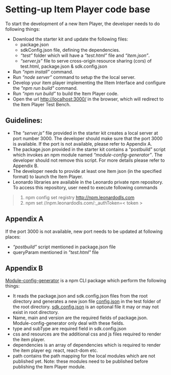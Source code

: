# Setting-up Item Player code base

To start the development of a new Item Player, the developer needs to do following things:
* Download the starter kit and update the following files:
  * package.json
  * sdkConfig.json file, defining the dependencies.
  * _“test”_ folder which will have a _“test.html”_ file and _“item.json”_.
  * _“server.js”_ file to serve cross-origin resource sharing (cors) of test.html, package.json & sdk.config.json 
* Run _“npm install”_ command.
* Run _“node server”_ command to setup the the local server.
* Develop your item player implementing the IItem Interface and configure the _"npm run build"_ command.
* Run _“npm run build”_ to build the Item Player code.
* Open the url [http://localhost:3000/](http://localhost:3000/) in the browser, which will redirect to the Item Player Test Bench.

## Guidelines:

* The _“server.js”_ file provided in the starter kit creates a local server at port number 3000. The developer should make sure that the port 3000 is available. If the port is not available, please refer to Appendix A.
* The package.json provided in the starter kit contains a “postbuild” script which invokes an npm module named _“module-config-generator”_. The developer should not remove this script. For more details please refer to Appendix B.
* The developer needs to provide at least one Item json (in the specified format) to launch the Item Player.
* Leonardo libraries are available in the Leonardo private npm repository. To access this repository, user need to execute following commands
> 1. npm config set registry http://npm.leonardodls.com
> 2. npm set //npm.leonardodls.com/:_authToken=< token >

## Appendix A

If the port 3000 is not available, new port needs to be updated at following places:
* _“postbuild”_ script mentioned in package.json file
* queryParam mentioned in _"test.html"_ file

## Appendix B

[Module-config-generator](https://github.com/jasdeep-compro/module-config-generator/blob/master/README.md) is a npm CLI package which perform the following things:
* It reads the package.json and sdk.config.json files from the root directory and generates a new json file [config.json](https://jsoneditoronline.org/?id=b56049512d9b4c96af9f233a703f5efc) in the test folder of the root directory. [sdk.config.json](https://jsoneditoronline.org/?id=64f849dd0add417494ce1eea29f68e2a) is an optional file it may or may not exist in root directory.
* Name, main and  version are the required fields of package.json. Module-config-generator only deal with these fields.
* type and subType are required field in sdk.config.json
* css and resources are the additional css and js files required to render the item player.
* dependencies is an array of dependencies which is required to render the item player eg: react, react-dom etc.
* path contains the path mapping for the local modules which are not published yet. Note: these modules need to be published before publishing the Item Player module.
